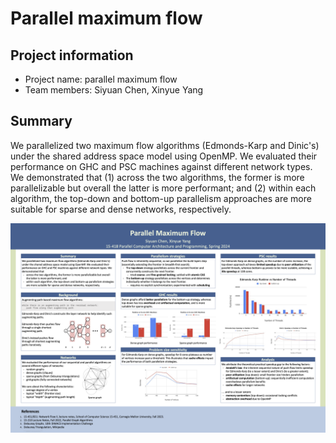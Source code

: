 # Parallel maximum flow

## Project information

- Project name: parallel maximum flow
- Team members: Siyuan Chen, Xinyue Yang

## Summary

We parallelized two maximum flow algorithms
(Edmonds-Karp and Dinic's)
under the shared address space model using OpenMP.
We evaluated their performance on GHC and PSC machines against different network
types.
We demonstrated that (1) across the two algorithms,
the former is more parallelizable but overall the latter is more performant;
and (2) within each algorithm,
the top-down and bottom-up parallelism approaches are more suitable for sparse
and dense networks,
respectively.

<a href="docs/report.pdf" class="image fit">
    <img src="docs/poster.png" alt="poster">
</a>
